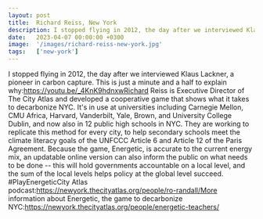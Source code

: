 ```yaml
---
layout: post
title:  Richard Reiss, New York
description: I stopped flying in 2012, the day after we interviewed Klaus Lackner, a pioneer in carbon capture. This is just a minute and a half to explain why:htt...
date:   2023-04-07 00:00:00 +0300
image:  '/images/richard-reiss-new-york.jpg'
tags:   ['new-york']
---
```

I stopped flying in 2012, the day after we interviewed Klaus Lackner, a pioneer in carbon capture. This is just a minute and a half to explain why:https://youtu.be/_4KnK9hdnxwRichard Reiss is Executive Director of The City Atlas and developed a cooperative game that shows what it takes to decarbonize NYC. It's in use at universities including Carnegie Mellon, CMU Africa, Harvard, Vanderbilt, Yale, Brown, and University College Dublin, and now also in 12 public high schools in NYC. They are working to replicate this method for every city, to help secondary schools meet the climate literacy goals of the UNFCCC Article 6 and Article 12 of the Paris Agreement. Because the game, Energetic, is accurate to the current energy mix, an updatable online version can also inform the public on what needs to be done -- this will hold governments accountable on a local level, and the sum of the local levels helps policy at the global level succeed. #PlayEnergeticCity Atlas podcast:https://newyork.thecityatlas.org/people/ro-randall/More information about Energetic, the game to decarbonize NYC:https://newyork.thecityatlas.org/people/energetic-teachers/

